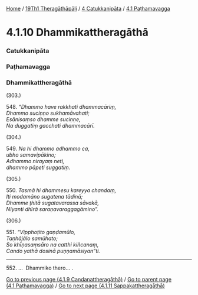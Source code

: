 
[Home](/) / [19Th1 Theragāthāpāḷi](../../../19Th1.md) / [4 Catukkanipāta](../../4.md) / [4.1 Paṭhamavagga](../4.1.md)

# 4.1.10 Dhammikattheragāthā

### Catukkanipāta

### Paṭhamavagga

### Dhammikattheragāthā

(303.)

548\. _“Dhammo have rakkhati dhammacāriṃ,_  
_Dhammo suciṇṇo sukhamāvahati;_  
_Esānisaṃso dhamme suciṇṇe,_  
_Na duggatiṃ gacchati dhammacārī._  


(304.)

549\. _Na hi dhammo adhammo ca,_  
_ubho samavipākino;_  
_Adhammo nirayaṃ neti,_  
_dhammo pāpeti suggatiṃ._  


(305.)

550\. _Tasmā hi dhammesu kareyya chandaṃ,_  
_Iti modamāno sugatena tādinā;_  
_Dhamme ṭhitā sugatavarassa sāvakā,_  
_Nīyanti dhīrā saraṇavaraggagāmino”._  


(306.)

551\. _“Vipphoṭito gaṇḍamūlo,_  
_Taṇhājālo samūhato;_  
_So khīṇasaṃsāro na catthi kiñcanaṃ,_  
_Cando yathā dosinā puṇṇamāsiyan”ti._  


---

552\. …  Dhammiko thero… .



[Go to previous page (4.1.9 Candanattheragāthā)](4.1.9.md) / [Go to parent page (4.1 Paṭhamavagga)](../4.1.md) / [Go to next page (4.1.11 Sappakattheragāthā)](4.1.11.md)


